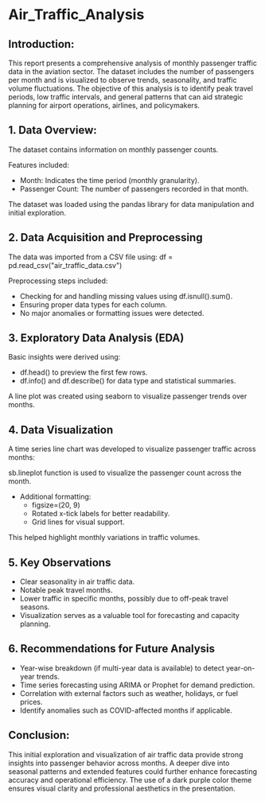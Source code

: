 # Air_Traffic_Analysis

## Introduction:
This report presents a comprehensive analysis of monthly passenger traffic data in the aviation sector. The dataset includes the number of passengers per month and is visualized to observe trends, seasonality, and traffic volume fluctuations. The objective of this analysis is to identify peak travel periods, low traffic intervals, and general patterns that can aid strategic planning for airport operations, airlines, and policymakers.
## 1. Data Overview:
The dataset contains information on monthly passenger counts.

Features included:
- Month: Indicates the time period (monthly granularity).
- Passenger Count: The number of passengers recorded in that month.

The dataset was loaded using the pandas library for data manipulation and initial exploration.
## 2. Data Acquisition and Preprocessing
The data was imported from a CSV file using:
df = pd.read_csv("air_traffic_data.csv")

Preprocessing steps included:
- Checking for and handling missing values using df.isnull().sum().
- Ensuring proper data types for each column.
- No major anomalies or formatting issues were detected.
## 3. Exploratory Data Analysis (EDA)
Basic insights were derived using:
- df.head() to preview the first few rows.
- df.info() and df.describe() for data type and statistical summaries.

A line plot was created using seaborn to visualize passenger trends over months.
## 4. Data Visualization
A time series line chart was developed to visualize passenger traffic across months:

sb.lineplot function is used to visualize the passenger count across the month.


- Additional formatting:
  - figsize=(20, 9)
  - Rotated x-tick labels for better readability.
  - Grid lines for visual support.

This helped highlight monthly variations in traffic volumes.
## 5. Key Observations
- Clear seasonality in air traffic data.
- Notable peak travel months.
- Lower traffic in specific months, possibly due to off-peak travel seasons.
- Visualization serves as a valuable tool for forecasting and capacity planning.
## 6. Recommendations for Future Analysis
- Year-wise breakdown (if multi-year data is available) to detect year-on-year trends.
- Time series forecasting using ARIMA or Prophet for demand prediction.
- Correlation with external factors such as weather, holidays, or fuel prices.
- Identify anomalies such as COVID-affected months if applicable.
## Conclusion:
This initial exploration and visualization of air traffic data provide strong insights into passenger behavior across months. A deeper dive into seasonal patterns and extended features could further enhance forecasting accuracy and operational efficiency. The use of a dark purple color theme ensures visual clarity and professional aesthetics in the presentation.
